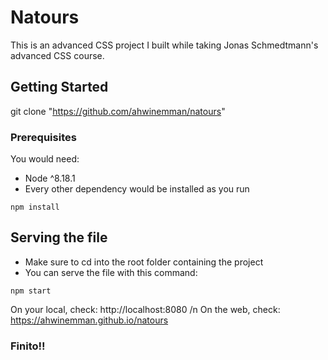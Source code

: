 # Natours 
This is an advanced CSS project I built while taking Jonas Schmedtmann's advanced CSS course.

## Getting Started
git clone "https://github.com/ahwinemman/natours"

### Prerequisites
You would need:
* Node ^8.18.1
* Every other dependency would be installed as you run
```shell script
npm install
```

## Serving the file
* Make sure to cd into the root folder containing the project
* You can serve the file with this command: 
```shell script
npm start
```
On your local, check: http://localhost:8080 /n
On the web, check: https://ahwinemman.github.io/natours
### Finito!!
